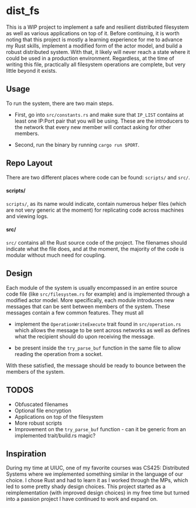 # dist_fs

This is a WIP project to implement a safe and resilient distributed filesystem as well as various applications on top of it. Before continuing, it is worth noting that this project is mostly a learning experience for me to advance my Rust skills, implement a modified form of the actor model, and build a robust distributed system. With that, it likely will never reach a state where it could be used in a production environment. Regardless, at the time of writing this file, practically all filesystem operations are complete, but very little beyond it exists.

## Usage

To run the system, there are two main steps.

- First, go into `src/constants.rs` and make sure that `IP_LIST` contains at least one IP:Port pair that you will be using. These are the introducers to the network that every new member will contact asking for other members.

- Second, run the binary by running `cargo run $PORT`.

## Repo Layout

There are two different places where code can be found: `scripts/` and `src/`. 

#### scripts/

`scripts/`, as its name would indicate, contain numerous helper files (which are not very generic at the moment) for replicating code across machines and viewing logs.

#### src/

`src/` contains all the Rust source code of the project. The filenames should indicate what the file does, and at the moment, the majority of the code is modular without much need for coupling.

## Design

Each module of the system is usually encompassed in an entire source code file (like `src/filesystem.rs` for example) and is implemented through a modified actor model. More specifically, each module introduces new messages that can be sent between members of the system. These messages contain a few common features. They must all

- implement the `OperationWriteExecute` trait found in `src/operation.rs` which allows the message to be sent across networks as well as defines what the recipient should do upon receiving the message. 

- be present inside the `try_parse_buf` function in the same file to allow reading the operation from a socket. 

With these satisfied, the message should be ready to bounce between the members of the system.

## TODOS

- Obfuscated filenames
- Optional file encryption
- Applications on top of the filesystem
- More robust scripts
- Improvement on the `try_parse_buf` function - can it be generic from an implemented trait/build.rs magic?

## Inspiration

During my time at UIUC, one of my favorite courses was CS425: Distributed Systems where we implemented something similar in the language of our choice. I chose Rust and had to learn it as I worked through the MPs, which led to some pretty shady design choices. This project started as a reimplementation (with improved design choices) in my free time but turned into a passion project I have continued to work and expand on.
